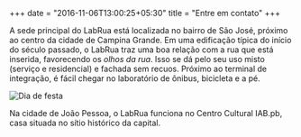 +++
date = "2016-11-06T13:00:25+05:30"
title = "Entre em contato"
+++

A sede principal do LabRua está localizada no bairro de São José, próximo ao centro da cidade de Campina Grande. Em uma edificação típica do início do século passado, o LabRua traz uma boa relação com a rua que está inserida, favorecendo os *olhos da rua*. Isso se dá pelo seu uso misto (serviço e residencial) e fachada sem recuos. Próximo ao terminal de integração, é fácil chegar no laboratório de ônibus, bicicleta e a pé.

![Dia de festa](sobre.jpg)

Na cidade de João Pessoa, o LabRua funciona no Centro Cultural IAB.pb, casa situada no sítio histórico da capital.
